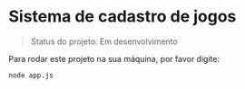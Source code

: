 # Sistema de cadastro de jogos
> Status do projeto: Em desenvolvimento

Para rodar este projeto na sua máquina, por favor digite:

````
node app.js
